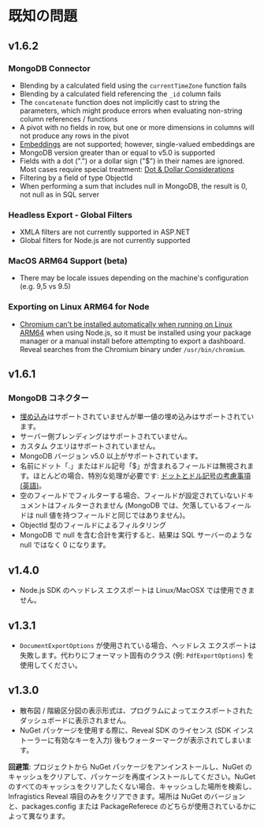# 既知の問題

## v1.6.2

### MongoDB Connector

- Blending by a calculated field using the `currentTimeZone` function fails
- Blending by a calculated field referencing the `_id` column fails
- The `concatenate` function does not implicitly cast to string the parameters, which might produce errors when evaluating non-string column references / functions
- A pivot with no fields in row, but one or more dimensions in columns will not produce any rows in the pivot
- [Embeddings](https://www.mongodb.com/basics/embedded-mongodb) are not supported; however, single-valued embeddings are
- MongoDB version greater than or equal to v5.0 is supported
- Fields with a dot (".") or a dollar sign ("$") in their names are ignored. Most cases require special treatment: [Dot & Dollar Considerations](https://www.mongodb.com/docs/manual/core/dot-dollar-considerations/)
- Filtering by a field of type ObjectId
- When performing a sum that includes null in MongoDB, the result is 0, not null as in SQL server

### Headless Export - Global Filters

- XMLA filters are not currently supported in ASP.NET
- Global filters for Node.js are not currently supported

### MacOS ARM64 Support (beta)

- There may be locale issues depending on the machine's configuration (e.g. 9,5 vs 9.5)

### Exporting on Linux ARM64 for Node

- [Chromium can't be installed automatically when running on Linux ARM64](https://github.com/puppeteer/puppeteer/issues/7740) when using Node.js, so it must be installed using your package manager or a manual install before attempting to export a dashboard. Reveal searches from the Chromium binary under `/usr/bin/chromium`.

## v1.6.1

### MongoDB コネクター

- [埋め込み](https://www.mongodb.com/basics/embedded-mongodb)はサポートされていませんが単一値の埋め込みはサポートされています。
- サーバー側ブレンディングはサポートされていません。
- カスタム クエリはサポートされていません。
- MongoDB バージョン v5.0 以上がサポートされています。
- 名前にドット「.」またはドル記号「$」が含まれるフィールドは無視されます。ほとんどの場合、特別な処理が必要です: [ドットとドル記号の考慮事項 (英語)](https://www.mongodb.com/docs/manual/core/dot-dollar-considerations/)。
- 空のフィールドでフィルターする場合、フィールドが設定されていないドキュメントはフィルターされません (MongoDB では、欠落しているフィールドは null 値を持つフィールドと同じではありません)。
- ObjectId 型のフィールドによるフィルタリング
- MongoDB で null を含む合計を実行すると、結果は SQL サーバーのような null ではなく 0 になります。

## v1.4.0
- Node.js SDK のヘッドレス エクスポートは Linux/MacOSX では使用できません。

## v1.3.1
- ```DocumentExportOptions``` が使用されている場合、ヘッドレス エクスポートは失敗します。代わりにフォーマット固有のクラス (例: ```PdfExportOptions```) を使用してください。

## v1.3.0
- 散布図 / 階級区分図の表示形式は、プログラムによってエクスポートされたダッシュボードに表示されません。
- NuGet パッケージを使用する際に、Reveal SDK のライセンス (SDK インストーラーに有効なキーを入力) 後もウォーターマークが表示されてしまいます。

**回避策**: プロジェクトから NuGet パッケージをアンインストールし、NuGet のキャッシュをクリアして、パッケージを再度インストールしてください。NuGet のすべてのキャッシュをクリアしたくない場合、キャッシュした場所を検索し、Infragistics Reveal 項目のみをクリアできます。場所は NuGet のバージョンと、packages.config または PackageReferece のどちらが使用されているかによって異なります。
